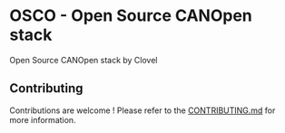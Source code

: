 # OSCO - Open Source CANOpen stack
Open Source CANOpen stack by Clovel

## Contributing
Contributions are welcome !
Please refer to the [CONTRIBUTING.md](https://github.com/Clovel/OSCO/blob/master/CONTRIBUTING.md) for more information.
